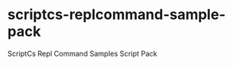 scriptcs-replcommand-sample-pack
================================

ScriptCs Repl Command Samples Script Pack
